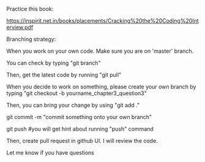 Practice this book:

https://inspirit.net.in/books/placements/Cracking%20the%20Coding%20Interview.pdf

Branching strategy:

When you work on your own code. Make sure you are on 'master' branch.

You can check by typing "git branch"

Then, get the latest code by running "git pull"

When you decide to work on something, please create your own branch by typing 
"git checkout -b yourname_chapter3_question3"

Then, you can bring your change by using "git add ."

git commit -m "commit something onto your own branch"

git push #you will get hint about running "push" command

Then, create pull request in github UI. I will review the code.

Let me know if you have questions


